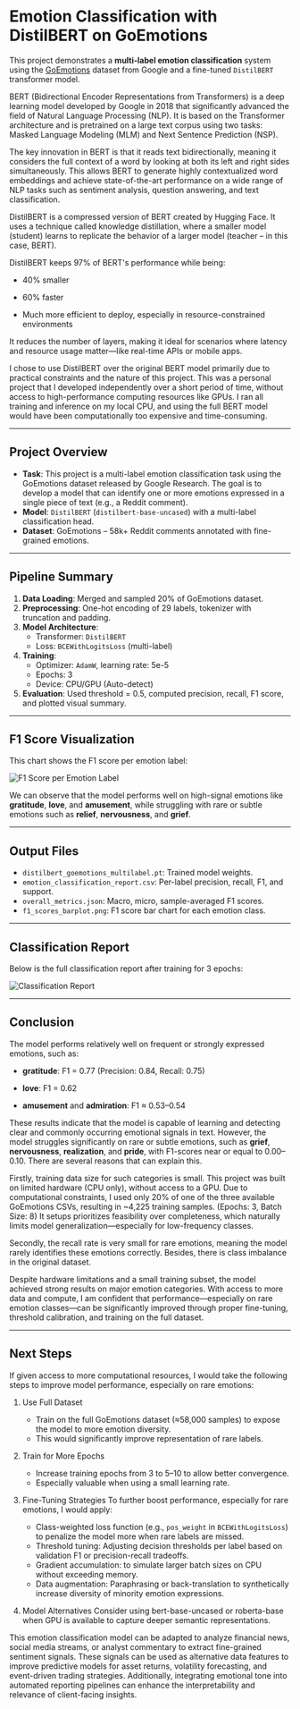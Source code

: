 
# Emotion Classification with DistilBERT on GoEmotions

This project demonstrates a **multi-label emotion classification** system using the [GoEmotions](https://github.com/google-research/goemotions) dataset from Google and a fine-tuned `DistilBERT` transformer model.

BERT (Bidirectional Encoder Representations from Transformers) is a deep learning model developed by Google in 2018 that significantly advanced the field of Natural Language Processing (NLP). It is based on the Transformer architecture and is pretrained on a large text corpus using two tasks: Masked Language Modeling (MLM) and Next Sentence Prediction (NSP).

The key innovation in BERT is that it reads text bidirectionally, meaning it considers the full context of a word by looking at both its left and right sides simultaneously. This allows BERT to generate highly contextualized word embeddings and achieve state-of-the-art performance on a wide range of NLP tasks such as sentiment analysis, question answering, and text classification.


DistilBERT is a compressed version of BERT created by Hugging Face. It uses a technique called knowledge distillation, where a smaller model (student) learns to replicate the behavior of a larger model (teacher – in this case, BERT).

DistilBERT keeps 97% of BERT's performance while being:

- 40% smaller

- 60% faster

- Much more efficient to deploy, especially in resource-constrained environments

It reduces the number of layers, making it ideal for scenarios where latency and resource usage matter—like real-time APIs or mobile apps. 

I chose to use DistilBERT over the original BERT model primarily due to practical constraints and the nature of this project. This was a personal project that I developed independently over a short period of time, without access to high-performance computing resources like GPUs. I ran all training and inference on my local CPU, and using the full BERT model would have been computationally too expensive and time-consuming.

---

## Project Overview

- **Task**: This project is a multi-label emotion classification task using the GoEmotions dataset released by Google Research. The goal is to develop a model that can identify one or more emotions expressed in a single piece of text (e.g., a Reddit comment).
- **Model**: `DistilBERT` (`distilbert-base-uncased`) with a multi-label classification head.
- **Dataset**: GoEmotions – 58k+ Reddit comments annotated with fine-grained emotions.

---

## Pipeline Summary

1. **Data Loading**: Merged and sampled 20% of GoEmotions dataset.
2. **Preprocessing**: One-hot encoding of 29 labels, tokenizer with truncation and padding.
3. **Model Architecture**:
   - Transformer: `DistilBERT`
   - Loss: `BCEWithLogitsLoss` (multi-label)
4. **Training**:
   - Optimizer: `AdamW`, learning rate: 5e-5
   - Epochs: 3
   - Device: CPU/GPU (Auto-detect)
5. **Evaluation**: Used threshold = 0.5, computed precision, recall, F1 score, and plotted visual summary.


---

## F1 Score Visualization

This chart shows the F1 score per emotion label:

![F1 Score per Emotion Label](./f1_scores_barplot.png)

We can observe that the model performs well on high-signal emotions like **gratitude**, **love**, and **amusement**, 
while struggling with rare or subtle emotions such as **relief**, **nervousness**, and **grief**.

---

## Output Files

- `distilbert_goemotions_multilabel.pt`: Trained model weights.
- `emotion_classification_report.csv`: Per-label precision, recall, F1, and support.
- `overall_metrics.json`: Macro, micro, sample-averaged F1 scores.
- `f1_scores_barplot.png`: F1 score bar chart for each emotion class.

---

## Classification Report

Below is the full classification report after training for 3 epochs:

![Classification Report](./Report.png)

---

## Conclusion

The model performs relatively well on frequent or strongly expressed emotions, such as:

- **gratitude**: F1 = 0.77 (Precision: 0.84, Recall: 0.75)

- **love**: F1 = 0.62

- **amusement** and **admiration**: F1 ≈ 0.53–0.54

These results indicate that the model is capable of learning and detecting clear and commonly occurring emotional signals in text. 
However, the model struggles significantly on rare or subtle emotions, such as **grief**, **nervousness**, **realization**, and **pride**,
with F1-scores near or equal to 0.00–0.10. There are several reasons that can explain this. 

Firstly, training data size for such categories is small. 
This project was built on limited hardware (CPU only), without access to a GPU. Due to computational constraints, I used only 20% of one of the three available GoEmotions CSVs, resulting in ~4,225 training samples. (Epochs: 3, Batch Size: 8)
It setups prioritizes feasibility over completeness, which naturally limits model generalization—especially for low-frequency classes.

Secondly, the recall rate is very small for rare emotions, meaning the model rarely identifies these emotions correctly. 
Besides, there is class imbalance in the original dataset.

Despite hardware limitations and a small training subset, the model achieved strong results on major emotion categories. 
With access to more data and compute, I am confident that performance—especially on rare emotion classes—can be significantly improved through proper fine-tuning, threshold calibration, and training on the full dataset.


---

## Next Steps

If given access to more computational resources, I would take the following steps to improve model performance, especially on rare emotions:

1. Use Full Dataset 
   - Train on the full GoEmotions dataset (≈58,000 samples) to expose the model to more emotion diversity. 
   - This would significantly improve representation of rare labels.

2. Train for More Epochs 
   - Increase training epochs from 3 to 5–10 to allow better convergence. 
   - Especially valuable when using a small learning rate.

3. Fine-Tuning Strategies
To further boost performance, especially for rare emotions, I would apply:
   - Class-weighted loss function (e.g., `pos_weight` in `BCEWithLogitsLoss`) to penalize the model more when rare labels are missed. 
   - Threshold tuning: Adjusting decision thresholds per label based on validation F1 or precision-recall tradeoffs. 
   - Gradient accumulation: to simulate larger batch sizes on CPU without exceeding memory. 
   - Data augmentation: Paraphrasing or back-translation to synthetically increase diversity of minority emotion expressions.

4. Model Alternatives
Consider using bert-base-uncased or roberta-base when GPU is available to capture deeper semantic representations.


This emotion classification model can be adapted to analyze financial news, social media streams, or analyst commentary 
to extract fine-grained sentiment signals. These signals can be used as alternative data features to improve predictive models for asset returns, volatility forecasting, and event-driven trading strategies. Additionally, integrating emotional tone into automated reporting pipelines can enhance the interpretability and relevance of client-facing insights.
